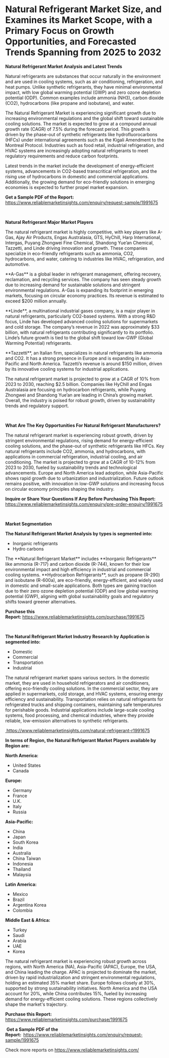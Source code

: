 <p><h1>Natural Refrigerant Market Size, and Examines its Market Scope, with a Primary Focus on Growth Opportunities, and Forecasted Trends Spanning from 2025 to 2032</h1></p><p><strong>Natural Refrigerant Market Analysis and Latest Trends</strong></p>
<p><p>Natural refrigerants are substances that occur naturally in the environment and are used in cooling systems, such as air conditioning, refrigeration, and heat pumps. Unlike synthetic refrigerants, they have minimal environmental impact, with low global warming potential (GWP) and zero ozone depletion potential (ODP). Common examples include ammonia (NH3), carbon dioxide (CO2), hydrocarbons (like propane and isobutane), and water.</p><p>The Natural Refrigerant Market is experiencing significant growth due to increasing environmental regulations and the global shift toward sustainable cooling solutions. The market is expected to grow at a compound annual growth rate (CAGR) of 7.5% during the forecast period. This growth is driven by the phase-out of synthetic refrigerants like hydrofluorocarbons (HFCs) under international agreements such as the Kigali Amendment to the Montreal Protocol. Industries such as food retail, industrial refrigeration, and HVAC systems are increasingly adopting natural refrigerants to meet regulatory requirements and reduce carbon footprints.</p><p>Latest trends in the market include the development of energy-efficient systems, advancements in CO2-based transcritical refrigeration, and the rising use of hydrocarbons in domestic and commercial applications. Additionally, the growing demand for eco-friendly solutions in emerging economies is expected to further propel market expansion.</p></p>
<p><strong>Get a Sample PDF of the Report:&nbsp;</strong> <a href="https://www.reliablemarketinsights.com/enquiry/request-sample/1991675?utm_campaign=1512&utm_medium=2&utm_source=Github&utm_content=ia&utm_term=25012025&utm_id=natural-refrigerant">https://www.reliablemarketinsights.com/enquiry/request-sample/1991675</a></p>
<p>&nbsp;</p>
<p><strong>Natural Refrigerant Major Market Players</strong></p>
<p><p>The natural refrigerant market is highly competitive, with key players like A-Gas, Ajay Air Products, Engas Australasia, GTS, HyChill, Harp International, Intergas, Puyang Zhongwei Fine Chemical, Shandong Yue’an Chemical, Tazzetti, and Linde driving innovation and growth. These companies specialize in eco-friendly refrigerants such as ammonia, CO2, hydrocarbons, and water, catering to industries like HVAC, refrigeration, and automotive.</p><p>**A-Gas** is a global leader in refrigerant management, offering recovery, reclamation, and recycling services. The company has seen steady growth due to increasing demand for sustainable solutions and stringent environmental regulations. A-Gas is expanding its footprint in emerging markets, focusing on circular economy practices. Its revenue is estimated to exceed $200 million annually.</p><p>**Linde**, a multinational industrial gases company, is a major player in natural refrigerants, particularly CO2-based systems. With a strong R&D focus, Linde has developed advanced cooling solutions for supermarkets and cold storage. The company’s revenue in 2022 was approximately $33 billion, with natural refrigerants contributing significantly to its portfolio. Linde’s future growth is tied to the global shift toward low-GWP (Global Warming Potential) refrigerants.</p><p>**Tazzetti**, an Italian firm, specializes in natural refrigerants like ammonia and CO2. It has a strong presence in Europe and is expanding in Asia-Pacific and North America. Tazzetti’s revenue is around $150 million, driven by its innovative cooling systems for industrial applications.</p><p>The natural refrigerant market is projected to grow at a CAGR of 10% from 2023 to 2030, reaching $2.5 billion. Companies like HyChill and Engas Australasia are focusing on hydrocarbon refrigerants, while Puyang Zhongwei and Shandong Yue’an are leading in China’s growing market. Overall, the industry is poised for robust growth, driven by sustainability trends and regulatory support.</p></p>
<p>&nbsp;</p>
<p><strong>What Are The Key Opportunities For Natural Refrigerant Manufacturers?</strong></p>
<p><p>The natural refrigerant market is experiencing robust growth, driven by stringent environmental regulations, rising demand for energy-efficient cooling solutions, and the phase-out of synthetic refrigerants like HFCs. Key natural refrigerants include CO2, ammonia, and hydrocarbons, with applications in commercial refrigeration, industrial cooling, and air conditioning. The market is projected to grow at a CAGR of 10-12% from 2023 to 2030, fueled by sustainability trends and technological advancements. Europe and North America lead adoption, while Asia-Pacific shows rapid growth due to urbanization and industrialization. Future outlook remains positive, with innovation in low-GWP solutions and increasing focus on circular economy principles shaping the industry.</p></p>
<p><strong>Inquire or Share Your Questions If Any Before Purchasing This Report:</strong> <a href="https://www.reliablemarketinsights.com/enquiry/pre-order-enquiry/1991675?utm_campaign=1512&utm_medium=2&utm_source=Github&utm_content=ia&utm_term=25012025&utm_id=natural-refrigerant">https://www.reliablemarketinsights.com/enquiry/pre-order-enquiry/1991675</a></p>
<p>&nbsp;</p>
<p><strong>Market Segmentation</strong></p>
<p><strong>The Natural Refrigerant Market Analysis by types is segmented into:</strong></p>
<p><ul><li>Inorganic refrigerants</li><li>Hydro carbons</li></ul></p>
<p><p>The **Natural Refrigerant Market** includes **Inorganic Refrigerants** like ammonia (R-717) and carbon dioxide (R-744), known for their low environmental impact and high efficiency in industrial and commercial cooling systems. **Hydrocarbon Refrigerants**, such as propane (R-290) and isobutane (R-600a), are eco-friendly, energy-efficient, and widely used in domestic and small-scale applications. Both types are gaining traction due to their zero ozone depletion potential (ODP) and low global warming potential (GWP), aligning with global sustainability goals and regulatory shifts toward greener alternatives.</p></p>
<p><strong>Purchase this Report:&nbsp;</strong><a href="https://www.reliablemarketinsights.com/purchase/1991675?utm_campaign=1512&utm_medium=2&utm_source=Github&utm_content=ia&utm_term=25012025&utm_id=natural-refrigerant">https://www.reliablemarketinsights.com/purchase/1991675</a></p>
<p>&nbsp;</p>
<p><strong>The Natural Refrigerant Market Industry Research by Application is segmented into:</strong></p>
<p><ul><li>Domestic</li><li>Commercial</li><li>Transportation</li><li>Industrial</li></ul></p>
<p><p>The natural refrigerant market spans various sectors. In the domestic market, they are used in household refrigerators and air conditioners, offering eco-friendly cooling solutions. In the commercial sector, they are applied in supermarkets, cold storage, and HVAC systems, ensuring energy efficiency and sustainability. Transportation relies on natural refrigerants for refrigerated trucks and shipping containers, maintaining safe temperatures for perishable goods. Industrial applications include large-scale cooling systems, food processing, and chemical industries, where they provide reliable, low-emission alternatives to synthetic refrigerants.</p></p>
<p><a href="https://www.reliablemarketinsights.com/natural-refrigerant-r1991675?utm_campaign=1512&utm_medium=2&utm_source=Github&utm_content=ia&utm_term=25012025&utm_id=natural-refrigerant">&nbsp;https://www.reliablemarketinsights.com/natural-refrigerant-r1991675</a></p>
<p><strong>In terms of Region, the Natural Refrigerant Market Players available by Region are:</strong></p>
<p>
    <p> <strong> North America: </strong>
        <ul>
            <li>United States</li>
            <li>Canada</li>
        </ul>
        </p> 
    <p> <strong> Europe: </strong>
        <ul>
            <li>Germany</li>
            <li>France</li>
            <li>U.K.</li>
            <li>Italy</li>
            <li>Russia</li>
        </ul>
        </p> 
    <p> <strong> Asia-Pacific: </strong>
        <ul>
            <li>China</li>
            <li>Japan</li>
            <li>South Korea</li>
            <li>India</li>
            <li>Australia</li>
            <li>China Taiwan</li>
            <li>Indonesia</li>
            <li>Thailand</li>
            <li>Malaysia</li>
        </ul>
        </p> 
    <p> <strong> Latin America: </strong>
        <ul>
            <li>Mexico</li>
            <li>Brazil</li>
            <li>Argentina Korea</li>
            <li>Colombia</li>
        </ul>
        </p> 
    <p> <strong> Middle East & Africa: </strong>
        <ul>
            <li>Turkey</li>
            <li>Saudi</li>
            <li>Arabia</li>
            <li>UAE</li>
            <li>Korea</li>
        </ul>
    </p>
    </p>
<p><p>The natural refrigerant market is experiencing robust growth across regions, with North America (NA), Asia-Pacific (APAC), Europe, the USA, and China leading the charge. APAC is projected to dominate the market, driven by rapid industrialization and stringent environmental regulations, holding an estimated 35% market share. Europe follows closely at 30%, supported by strong sustainability initiatives. North America and the USA account for 20%, while China contributes 15%, fueled by increasing demand for energy-efficient cooling solutions. These regions collectively shape the market's trajectory.</p></p>
<p><strong>Purchase this Report: </strong><a href="https://www.reliablemarketinsights.com/purchase/1991675?utm_campaign=1512&utm_medium=2&utm_source=Github&utm_content=ia&utm_term=25012025&utm_id=natural-refrigerant">https://www.reliablemarketinsights.com/purchase/1991675</a></p>
<p>&nbsp;<strong>Get a Sample PDF of the Report:&nbsp;&nbsp;</strong><a href="https://www.reliablemarketinsights.com/enquiry/request-sample/1991675?utm_campaign=1512&utm_medium=2&utm_source=Github&utm_content=ia&utm_term=25012025&utm_id=natural-refrigerant">https://www.reliablemarketinsights.com/enquiry/request-sample/1991675</a></p>
<p><strong></strong></p>
<p>Check more reports on <a href="https://www.reliablemarketinsights.com/?utm_campaign=1512&utm_medium=2&utm_source=Github&utm_content=ia&utm_term=25012025&utm_id=natural-refrigerant">https://www.reliablemarketinsights.com/</a></p>